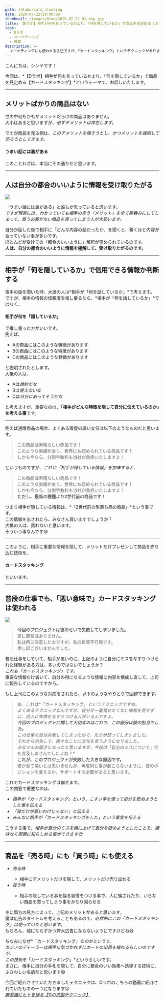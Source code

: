 ```yaml
---
path: /dlabo/card_stacking
date: 2020-07-22T19:00:00
thumbnail: /images/blog/2020.07.22_01-top.jpg
title: 【Dラボ】相手が何を言っているかより、「何を隠しているか」で商品を見定める【カードスタッキング】
tags:
  - Dラボ
  - マーケティング
  - 教育
description: >-
  マーケティングにも使われる手法ですが、「カードスタッキング」というテクニックがあります。これは、相手にとって都合が悪い事を隠して、メリットだけ強調して商品を売り込む手法のことです。カラクリを理解すれば、相手が何を隠しているかを見抜くのも、自社の商品を売り込むのにも使えます。
---
```


こんにちは、シンヤです！

今回は、*【Dラボ】相手が何を言っているかより、「何を隠しているか」で商品を見定める【カードスタッキング】*というテーマで、お話しいたします。

---

## メリットばかりの商品はない

世の中何もかもがメリットだらけの商品はありません。  
大小はあると思いますが、*必ずデメリットは存在します。*

ですが商品を売る側は、*このデメリットを隠そうとし、かつメリットを強調して売ろうとしてきます。*

#### うまい話には裏がある

このことわざは、本当にその通りだと思います。

---

## 人は自分の都合のいいように情報を受け取りたがる

![](/images/blog/2020.07.22_01-01.jpg)

「うまい話には裏がある」と誰もが思っていると思います。  
*ですが現実には、わかっていても相手の言う「メリット」を全て鵜呑みにしてしまって、買う必要がない商品を買ってしまう人が大勢います。*

自分が話した後で相手に「どんな内容の話だったか」を聞くと、驚くほど内容が合っていない事が多いです。  
ほとんどが受けての「都合のいいように」解釈が歪められているのです。  
**人は、自分の都合のいいように情報を極解して、受け取りたがるのです。**

---

## 相手が「何を隠しているか」で信用できる情報か判断する

相手の話を聞いた時、大抵の人は*相手が「何を話しているか」*で考えます。  
ですが、相手の情報の信頼度を推し量るなら、*相手が「何を話しているか」*ではなく、

#### 相手が何を「隠しているか」

で推し量った方がいいです。  
例えば、

- Aの商品にはこのような特徴があります
- Bの商品にはこのような特徴があります
- Cの商品にはこのような特徴があります

と説明されたとします。  
大抵の人は、

- Aは*微妙だな*
- Bは*使えないな*
- Cは*自分にあってそうだな*

と考えますが、重要なのは、**「相手がどんな特徴を隠して自分に伝えているのか」を考える事**です。

<hr class="u-bt-lightest u-mt-48 u-mb-48">

例えば通販商品の場合、よくある販促の謳い文句は以下のようなものだと思います。

> この商品は素晴らしい商品です！  
> このような実績があり、世界にも認められている商品です！  
> しかも今なら、分割手数料も当社が負担いたしますよ！

というものですが、*これに「相手が隠している情報」を加味すると、*

> この商品は素晴らしい商品です！  
> このような実績があり、世界にも認められている商品です！  
> しかも今なら、分割手数料も当社が負担いたしますよ！  
> **ただし、最新の機種より2世代前の商品です！**

つまり相手が隠している情報は、*「2世代前の型落ち品の商品」*という事です。  
この情報を出されたら、みなさん買いますでしょうか？  
大抵の人は、買わないと思います。  
そういう事なんです😅

<hr class="u-bt-lightest u-mt-48 u-mb-48">

このように、相手に重要な情報を隠して、メリットだけプレゼンして商品を売り込む技術を、

#### カードスタッキング

といいます。

---

## 普段の仕事でも、「悪い意味で」カードスタッキングは使われる

![](/images/blog/2020.07.22_01-02.jpg)

> **今回のプロジェクトは彼のせいで失敗してしまいました。**  
> 彼に悪気はありません。  
> 私は再三注意したのですが、私の監督不行届です。  
> 申し訳ございませんでした。

普段仕事をしていて、相手が悪いのに、上記のように自分にミスをなすりつけられた経験がある方は、多いのではないでしょうか？  
*これも「カードスタッキング」です。*  
重要な情報だけ省いて、自分の得になるような情報に内容を構成し直して、上司に報告しているのですから。

もし上司にこのような対応をされたら、以下のようなやりとりで回避できます。

> あ、これは*「カードスタッキング」*というテクニックですね。  
> よくあるテクニックなんですが、自分が一番見せたくない情報を見せずに、他人に失敗をなすりつける人がいるんですよ。  
> **今回のプロジェクトに関して大切なのはこれで、この部分は彼の担当でした。**  
> この仕事を彼は失敗してしまったので、先方が怒ってしまいました。  
> それから派生して、様々なことに文句を言うようになりました。  
> みなさんお聞きになったと思いますが、今彼は*「自分のミスについて」何も言及しませんでしたよね？*  
> **これが、このプロジェクトが失敗した大きな原因です。**  
> 彼が全て悪いとは思いませんが、再度同じ事が起こらないように、彼のポジションを変えるか、サポートする必要があると思います。

これでカードスタッキングは崩せます。  
この問答で重要なのは、

- *相手が「カードスタッキング」という、こすい手を使って自分を貶めようとした事を伝える*
- *「彼だけが悪いわけじゃない」と伝える*
- *みんなに相手が「カードスタッキングをした」という事実を伝える*

こうする事で、*相手が自分のミスを棚に上げて自分を貶めようとしたことを、嫌味なく周囲に知らしめる事ができます😊*

---

## 商品を「売る時」にも「買う時」にも使える

<ul class="u-pa-reset u-pa-24 u-pt-16 u-pb-16 u-list-none">
  <li><em>売る時</em></li>
  <ul class="u-bg-reset u-m-reset u-mb-24 u-pa-reset u-list-none">
    <li class="u-list-arrow">相手にデメリットだけを隠して、メリットだけ売り出せる</li>
  </ul>
  <li><em>買う時</em></li>
  <ul class="u-bg-reset u-m-reset u-pa-reset u-list-none">
    <li class="u-list-arrow">相手の隠している事を探る習慣をつける事で、人に騙されたり、いらない商品を買ってしまう事をかなり減らせる</li>
  </ul>
</ul>

主に両方の見方によって、上記のメリットがあると思います。  
僕は広告のタイトルを考えることもあるので、*必然的にこの「カードスタッキング」は使っていたと思います。*  
もちろん、嘘にならずかつ誇大広告にならないようにですけどね😅

ちなみになぜ*「カードスタッキング」*なのかというと、  
カジノのディーラーは相手に気づかれずにカードの出目を操れるらしいのですが、  
この技術を*「カードスタッキング」*というらしいです。  
まさに、相手に自分の手札を隠して、自分に都合のいい効果へ誘導する技術に、ふさわしい名前だと思います😅

今回ご紹介させていただきましたテクニックは、Dラボのこちらの動画に紹介されていたものの一つになります😊  
*[無意識にヒトを操る【11の洗脳テクニック】](https://www.nicovideo.jp/watch/1594401303)*

